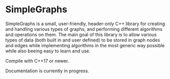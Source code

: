 # SimpleGraphs
SimpleGraphs is a small, user-friendly, header-only C++ library for creating and handling various types of graphs, and performing different algorithms and operations on them. 
The main goal of this library is to allow various types of data  (both built in and user defined) to be stored in graph nodes and edges while implementing algorithms in the most generic way possible while also beeing easy to learn and use.

Compile with C++17 or newer.

Documentation is currently in progress.